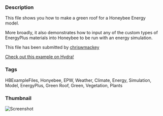 ### Description 
This file shows you how to make a green roof for a Honeybee Energy model.
More broadly, it also demonstrates how to input any of the custom types of EnergyPlus materials into Honeybee to be run with an energy simulation.

This file has been submitted by [chriswmackey](https://github.com/chriswmackey)

[Check out this example on Hydra!](http://hydrashare.github.io/hydra/viewer?owner=chriswmackey&fork=hydra_2&id=Green_Roof_In_Energy_Model)
### Tags 
HBExampleFiles, Honyebee, EPW, Weather, Climate, Energy, Simulation, Model, EnergyPlus, Green Roof, Green, Vegetation, Plants
### Thumbnail 
![Screenshot](https://raw.githubusercontent.com/chriswmackey/hydra/master/Green_Roof_In_Energy_Model/thumbnail.png)
